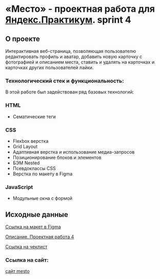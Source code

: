# «Место» - проектная работа для [Яндекс.Практикум](https://practicum.yandex.ru/). sprint 4

## О проекте
Интерактивная веб-страница, позволяющая пользователю редактировать профиль и аватар, добавить новую карточку с фотографией и описанием места, 
ставить и удалять на карточках и карточках других пользователей лайки. 

### Технологический стек и функциональность:
В этой работе был задействован ряд базовых технологий:

### HTML

* Сематические теги

### CSS

* Flexbox верстка
* Grid Layout
* Адаптивная верстка и использование медиа-запросов
* Позиционирование блоков и элементов
* БЭМ Nested
* Псевдоклассы CSS
* Верстка по макету в Figma

### JavaScript

* Модульные окна с формой

## Исходные данные

[Ссылка на макет в Figma](https://www.figma.com/file/2cn9N9jSkmxD84oJik7xL7/JavaScript.-Sprint-4?node-id=0%3A1)

[Описание. Проектная работа 4](https://concrete-web-bad.notion.site/4-d5951fc52b1940a6b867ca542ad0f3a6)

[Ссылка на чеклист](https://code.s3.yandex.net/web-developer/checklists-pdf/new-program/checklist-4.pdf)


### Ссылка на сайт:
[сайт mesto](https://evgeniya089.github.io/mesto/)